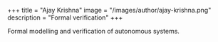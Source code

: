 +++
title = "Ajay Krishna"
image = "/images/author/ajay-krishna.png"
description = "Formal verification"
+++

Formal modelling and verification of autonomous systems.